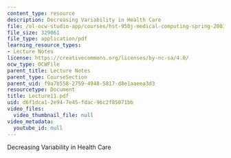 ```yaml
---
content_type: resource
description: Decreasing Variability in Health Care
file: /ol-ocw-studio-app/courses/hst-950j-medical-computing-spring-2003/d6f1dca12e947e45fdac96c2f85071bb_Lecture11.pdf
file_size: 329061
file_type: application/pdf
learning_resource_types:
- Lecture Notes
license: https://creativecommons.org/licenses/by-nc-sa/4.0/
ocw_type: OCWFile
parent_title: Lecture Notes
parent_type: CourseSection
parent_uid: f9a7b558-2759-4948-5817-d8e1aaeea3d3
resourcetype: Document
title: Lecture11.pdf
uid: d6f1dca1-2e94-7e45-fdac-96c2f85071bb
video_files:
  video_thumbnail_file: null
video_metadata:
  youtube_id: null
---
```

Decreasing Variability in Health Care